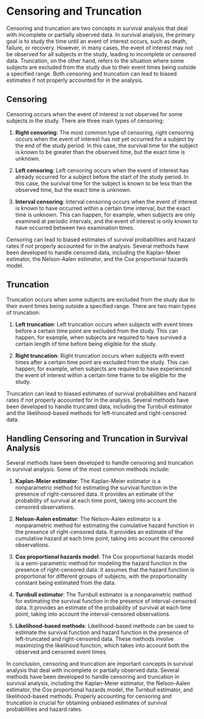 # Censoring and Truncation

Censoring and truncation are two concepts in survival analysis that deal with incomplete or partially observed data. In survival analysis, the primary goal is to study the time until an event of interest occurs, such as death, failure, or recovery. However, in many cases, the event of interest may not be observed for all subjects in the study, leading to incomplete or censored data. Truncation, on the other hand, refers to the situation where some subjects are excluded from the study due to their event times being outside a specified range. Both censoring and truncation can lead to biased estimates if not properly accounted for in the analysis.

## Censoring

Censoring occurs when the event of interest is not observed for some subjects in the study. There are three main types of censoring:

1. **Right censoring**: The most common type of censoring, right censoring occurs when the event of interest has not yet occurred for a subject by the end of the study period. In this case, the survival time for the subject is known to be greater than the observed time, but the exact time is unknown.

2. **Left censoring**: Left censoring occurs when the event of interest has already occurred for a subject before the start of the study period. In this case, the survival time for the subject is known to be less than the observed time, but the exact time is unknown.

3. **Interval censoring**: Interval censoring occurs when the event of interest is known to have occurred within a certain time interval, but the exact time is unknown. This can happen, for example, when subjects are only examined at periodic intervals, and the event of interest is only known to have occurred between two examination times.

Censoring can lead to biased estimates of survival probabilities and hazard rates if not properly accounted for in the analysis. Several methods have been developed to handle censored data, including the Kaplan-Meier estimator, the Nelson-Aalen estimator, and the Cox proportional hazards model.

## Truncation

Truncation occurs when some subjects are excluded from the study due to their event times being outside a specified range. There are two main types of truncation:

1. **Left truncation**: Left truncation occurs when subjects with event times before a certain time point are excluded from the study. This can happen, for example, when subjects are required to have survived a certain length of time before being eligible for the study.

2. **Right truncation**: Right truncation occurs when subjects with event times after a certain time point are excluded from the study. This can happen, for example, when subjects are required to have experienced the event of interest within a certain time frame to be eligible for the study.

Truncation can lead to biased estimates of survival probabilities and hazard rates if not properly accounted for in the analysis. Several methods have been developed to handle truncated data, including the Turnbull estimator and the likelihood-based methods for left-truncated and right-censored data.

## Handling Censoring and Truncation in Survival Analysis

Several methods have been developed to handle censoring and truncation in survival analysis. Some of the most common methods include:

1. **Kaplan-Meier estimator**: The Kaplan-Meier estimator is a nonparametric method for estimating the survival function in the presence of right-censored data. It provides an estimate of the probability of survival at each time point, taking into account the censored observations.

2. **Nelson-Aalen estimator**: The Nelson-Aalen estimator is a nonparametric method for estimating the cumulative hazard function in the presence of right-censored data. It provides an estimate of the cumulative hazard at each time point, taking into account the censored observations.

3. **Cox proportional hazards model**: The Cox proportional hazards model is a semi-parametric method for modeling the hazard function in the presence of right-censored data. It assumes that the hazard function is proportional for different groups of subjects, with the proportionality constant being estimated from the data.

4. **Turnbull estimator**: The Turnbull estimator is a nonparametric method for estimating the survival function in the presence of interval-censored data. It provides an estimate of the probability of survival at each time point, taking into account the interval-censored observations.

5. **Likelihood-based methods**: Likelihood-based methods can be used to estimate the survival function and hazard function in the presence of left-truncated and right-censored data. These methods involve maximizing the likelihood function, which takes into account both the observed and censored event times.

In conclusion, censoring and truncation are important concepts in survival analysis that deal with incomplete or partially observed data. Several methods have been developed to handle censoring and truncation in survival analysis, including the Kaplan-Meier estimator, the Nelson-Aalen estimator, the Cox proportional hazards model, the Turnbull estimator, and likelihood-based methods. Properly accounting for censoring and truncation is crucial for obtaining unbiased estimates of survival probabilities and hazard rates.
